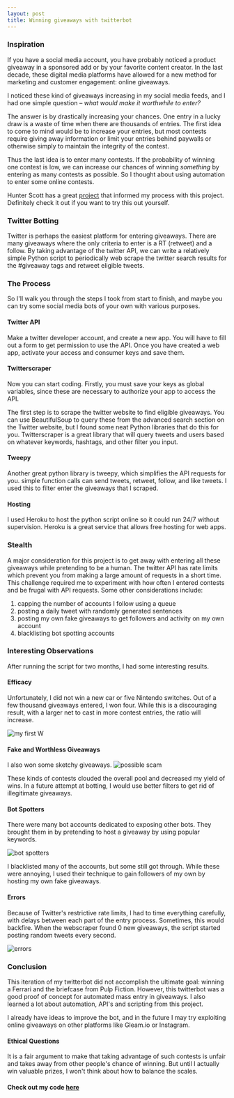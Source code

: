 ```yaml
---
layout: post
title: Winning giveaways with twitterbot
---
```


### Inspiration

If you have a social media account, you have probably noticed a product giveaway in a sponsored add or by your favorite content creator. In the last decade, these digital media platforms have allowed for a new method for marketing and customer engagement: online giveaways.

I noticed these kind of giveaways increasing in my social media feeds, and I had one simple question – _what would make it worthwhile to enter?_

The answer is by drastically increasing your chances. One entry in a lucky draw is a waste of time when there are thousands of entries. The first idea to come to mind would be to increase your entries, but most contests require giving away information or limit your entries behind paywalls or otherwise simply to maintain the integrity of the contest.

Thus the last idea is to enter many contests. If the probability of winning one contest is low, we can increase our chances of winning _something_ by entering as many contests as possible. So I thought about using automation to enter some online contests.

Hunter Scott has a great [project](https://www.hscott.net/twitter-contest-winning-as-a-service/) that informed my process with this project. Definitely check it out if you want to try this out yourself.

### Twitter Botting

Twitter is perhaps the easiest platform for entering giveaways. There are many giveaways where the only criteria to enter is a RT (retweet) and a follow. By taking advantage of the twitter API, we can write a relatively simple Python script to periodically web scrape the twitter search results for the #giveaway tags and retweet eligible tweets.

### The Process

So I'll walk you through the steps I took from start to finish, and maybe you can try some social media bots of your own with various purposes.

#### Twitter API

Make a twitter developer account, and create a new app. You will have to fill out a form to get permission to use the API. Once you have created a web app, activate your access and consumer keys and save them.

#### Twitterscraper

Now you can start coding. Firstly, you must save your keys as global variables, since these are necessary to authorize your app to access the API.

The first step is to scrape the twitter website to find eligible giveaways. You can use BeautifulSoup to query these from the advanced search section on the Twitter website, but I found some neat Python libraries that do this for you. Twitterscraper is a great library that will query tweets and users based on whatever keywords, hashtags, and other filter you input.

#### Tweepy

Another great python library is tweepy, which simplifies the API requests for you. simple function calls can send tweets, retweet, follow, and like tweets. I used this to filter enter the giveaways that I scraped.

#### Hosting

I used Heroku to host the python script online so it could run 24/7 without supervision. Heroku is a great service that allows free hosting for web apps.

### Stealth

A major consideration for this project is to get away with entering all these giveaways while pretending to be a human. The twitter API has rate limits which prevent you from making a large amount of requests in a short time. This challenge required me to experiment with how often I entered contests and be frugal with API requests. Some other considerations include:
1. capping the number of accounts I follow using a queue
2. posting a daily tweet with randomly generated sentences
3. posting my own fake giveaways to get followers and activity on my own account
4. blacklisting bot spotting accounts

### Interesting Observations

After running the script for two months, I had some interesting results.

#### Efficacy

Unfortunately, I did not win a new car or five Nintendo switches. Out of a few thousand giveaways entered, I won four. While this is a discouraging result, with a larger net to cast in more contest entries, the ratio will increase.

![my first W](/images/first_win.png)


#### Fake and Worthless Giveaways

I also won some sketchy giveaways. ![possible scam](/images/scam_win.png)

These kinds of contests clouded the overall pool and decreased my yield of wins. In a future attempt at botting, I would use better filters to get rid of illegitimate giveaways.

#### Bot Spotters

There were many bot accounts dedicated to exposing other bots. They brought them in by pretending to host a giveaway by using popular keywords.

![bot spotters](/images/bot_spotting.png)

I blacklisted many of the accounts, but some still got through. While these were annoying, I used their technique to gain followers of my own by hosting my own fake giveaways.


#### Errors

Because of Twitter's restrictive rate limits, I had to time everything carefully, with delays between each part of the entry process. Sometimes, this would backfire. When the webscraper found 0 new giveaways, the script started posting random tweets every second.

![errors](/images/errors.png)


### Conclusion

This iteration of my twitterbot did not accomplish the ultimate goal: winning a Ferrari and the briefcase from Pulp Fiction. However, this twitterbot was a good proof of concept for automated mass entry in giveaways. I also learned a lot about automation, API's and scripting from this project.

I already have ideas to improve the bot, and in the future I may try exploiting online giveaways on other platforms like Gleam.io or Instagram.

#### Ethical Questions

It is a fair argument to make that taking advantage of such contests is unfair and takes away from other people's chance of winning. But until I actually win valuable prizes, I won't think about how to balance the scales.

#### Check out my code [here](https://github.com/araaish/twitterbot)
